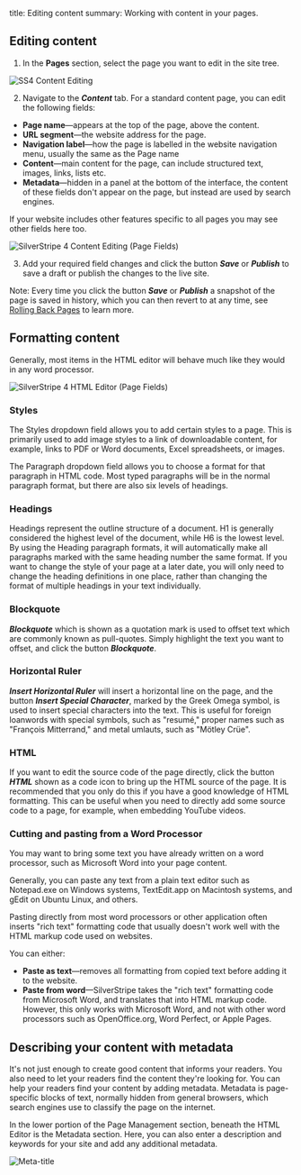 title: Editing content
summary: Working with content in your pages.

## Editing content

 1. In the **Pages** section, select the page you want to edit in the site tree.

![SS4 Content Editing](/_images/Content-Editing.png)

 2. Navigate to the ***Content*** tab. For a standard content page, you can edit the following fields:

 * **Page name**—appears at the top of the page, above the content.
 * **URL segment**—the website address for the page.
 * **Navigation label**—how the page is labelled in the website navigation menu, usually the same as the Page name
 * **Content**—main content for the page, can include structured text, images, links, lists etc.
 * **Metadata**—hidden in a panel at the bottom of the interface, the content of these fields don't appear on the page, but instead are used by search engines.

<div class="note" markdown="1">If your website includes other features specific to all pages you may see other fields here too.</div>

![SilverStripe 4 Content Editing (Page Fields)](/_images/Page-Fields.png)

3. Add your required field changes and click the button ***Save*** or ***Publish*** to save a draft or publish the changes to the live site.

Note: Every time you click the button ***Save*** or ***Publish*** a snapshot of the page is saved in history, which you can then revert to at any time, see [Rolling Back Pages](../pages/rolling_back_pages) to learn more.


## Formatting content

Generally, most items in the HTML editor will behave much like they would in any word processor.

![SilverStripe 4 HTML Editor (Page Fields)](/_images/formatting-content.png)

### Styles

The Styles dropdown field allows you to add certain styles to a page. This is primarily used to add image styles to a link of downloadable content, for example, links to PDF or Word documents, Excel spreadsheets, or images.

The Paragraph dropdown field allows you to choose a format for that paragraph in HTML code. Most typed paragraphs will be in the normal paragraph format, but there are also six levels of headings.

### Headings

Headings represent the outline structure of a document. H1 is generally considered the highest level of the document, while H6 is the lowest level. By using the Heading paragraph formats, it will automatically make all paragraphs marked with the same heading number the same format. If you want to change the style of your page at a later date, you will only need to change the heading definitions in one place, rather than changing the format of multiple headings in your text individually.

### Blockquote

***Blockquote*** which is shown as a quotation mark is used to offset text which are commonly known as pull-quotes. Simply highlight the text you want to offset, and click the button ***Blockquote***.

### Horizontal Ruler

***Insert Horizontal Ruler*** will insert a horizontal line on the page, and the button ***Insert Special Character***, marked by the Greek Omega symbol, is used to insert special characters into the text. This is useful for foreign loanwords with special symbols, such as "resumé," proper names such as "François Mitterrand," and metal umlauts, such as "Mötley Crüe".

### HTML

If you want to edit the source code of the page directly, click the button ***HTML*** shown as a code icon to bring up the HTML source of the page. It is recommended that you only do this if you have a good knowledge of HTML formatting. This can be useful when you need to directly add some source code to a page, for example, when embedding YouTube videos.

<!-- to do add note about using the HTML code button, possibly add image -->

### Cutting and pasting from a Word Processor

You may want to bring some text you have already written on a word processor, such as Microsoft Word into your page content.

Generally, you can paste any text from a plain text editor such as Notepad.exe on Windows systems, TextEdit.app on Macintosh systems, and gEdit on Ubuntu Linux, and others.

Pasting directly from most word processors or other application often inserts "rich text" formatting code that usually doesn't work well with the HTML markup code used on websites.

You can either:
* **Paste as text**—removes all formatting from copied text before adding it to the website.
* **Paste from word**—SilverStripe takes the "rich text" formatting code from Microsoft Word, and translates that into HTML markup code. However, this only works with Microsoft Word, and not with other word processors such as OpenOffice.org, Word Perfect, or Apple Pages.

## Describing your content with metadata

It's not just enough to create good content that informs your readers. You also need to let your readers find the content they're looking for. You can help your readers find your content by adding metadata. Metadata is page-specific blocks of text, normally hidden from general browsers, which search engines use to classify the page on the internet.

In the lower portion of the Page Management section, beneath the HTML Editor is the Metadata section. Here, you can also enter a description and keywords for your site and add any additional metadata.

![Meta-title](/_images/meta-title.png)
